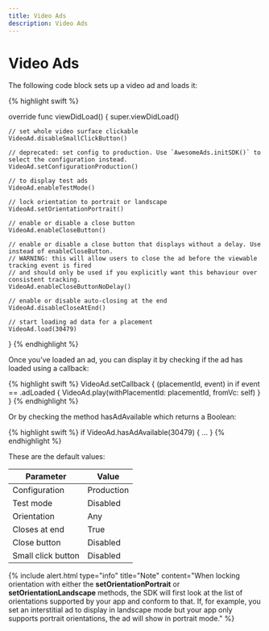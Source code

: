 ```yaml
---
title: Video Ads
description: Video Ads
---
```


# Video Ads

The following code block sets up a video ad and loads it:

{% highlight swift %}

override func viewDidLoad() {
    super.viewDidLoad()

    // set whole video surface clickable
    VideoAd.disableSmallClickButton()

    // deprecated: set config to production. Use `AwesomeAds.initSDK()` to select the configuration instead.
    VideoAd.setConfigurationProduction()

    // to display test ads
    VideoAd.enableTestMode()

    // lock orientation to portrait or landscape
    VideoAd.setOrientationPortrait()

    // enable or disable a close button
    VideoAd.enableCloseButton()

    // enable or disable a close button that displays without a delay. Use instead of enableCloseButton.
    // WARNING: this will allow users to close the ad before the viewable tracking event is fired
    // and should only be used if you explicitly want this behaviour over consistent tracking.
    VideoAd.enableCloseButtonNoDelay()

    // enable or disable auto-closing at the end
    VideoAd.disableCloseAtEnd()

    // start loading ad data for a placement
    VideoAd.load(30479)
}
{% endhighlight %}

Once you’ve loaded an ad, you can display it by checking if the ad has loaded using a callback:

{% highlight swift %}
VideoAd.setCallback { (placementId, event) in
    if event == .adLoaded {
        VideoAd.play(withPlacementId: placementId, fromVc: self)
    }
}
{% endhighlight %}

Or by checking the method hasAdAvailable which returns a Boolean:

{% highlight swift %}
if VideoAd.hasAdAvailable(30479) {
    ...
}
{% endhighlight %}

These are the default values:

| Parameter | Value |
|-----|-----|
| Configuration | Production |
| Test mode | Disabled |
| Orientation | Any | 
| Closes at end | True |
| Close button | Disabled |
| Small click button | Disabled | 

{% include alert.html type="info" title="Note" content="When locking orientation with either the <strong>setOrientationPortrait</strong> or <strong>setOrientationLandscape</strong> methods, the SDK will first look at the list of orientations supported by your app and conform to that. If, for example, you set an interstitial ad to display in landscape mode but your app only supports portrait orientations, the ad will show in portrait mode." %}